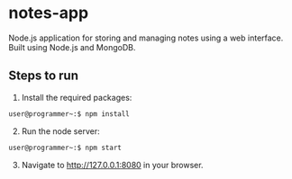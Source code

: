# notes-app

Node.js application for storing and managing notes using a web interface. Built using Node.js and MongoDB.

## Steps to run

1. Install the required packages:

```bash
user@programmer~:$ npm install 
```

2. Run the node server:

```bash
user@programmer~:$ npm start
```

3. Navigate to http://127.0.0.1:8080 in your browser.
